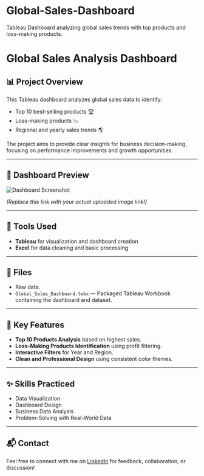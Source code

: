 # Global-Sales-Dashboard
Tableau Dashboard analyzing global sales trends with top products and loss-making products.
# Global Sales Analysis Dashboard

## 📊 Project Overview
This Tableau dashboard analyzes global sales data to identify:
- Top 10 best-selling products 🏆
- Loss-making products 📉
- Regional and yearly sales trends 🌎

The project aims to provide clear insights for business decision-making, focusing on performance improvements and growth opportunities.

---

## 📸 Dashboard Preview

![Dashboard Screenshot](https://github.com/asmita-baul/Global-Sales-Dashboard/blob/main/global_sales_dashboard.png?raw=true)

*(Replace this link with your actual uploaded image link!)*

---

## 🔧 Tools Used
- **Tableau** for visualization and dashboard creation
- **Excel** for data cleaning and basic processing

---

## 📁 Files
- Raw data.
- `Global_Sales_Dashboard.twbx` — Packaged Tableau Workbook containing the dashboard and dataset.

---

## 🚀 Key Features
- **Top 10 Products Analysis** based on highest sales.
- **Loss-Making Products Identification** using profit filtering.
- **Interactive Filters** for Year and Region.
- **Clean and Professional Design** using consistent color themes.

---

## ✨ Skills Practiced
- Data Visualization
- Dashboard Design
- Business Data Analysis
- Problem-Solving with Real-World Data

---

## 📬 Contact
Feel free to connect with me on [LinkedIn](https://www.linkedin.com/in/asmita-baul-978207318/) for feedback, collaboration, or discussion!
